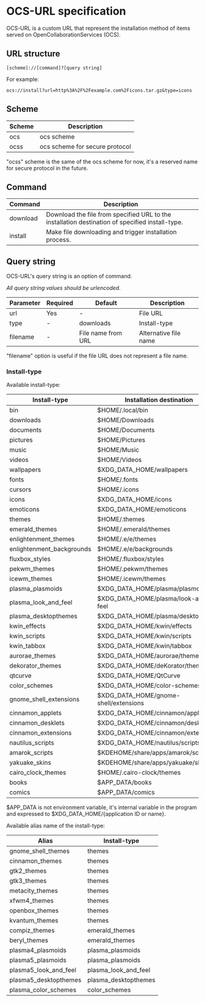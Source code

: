 # OCS-URL specification

OCS-URL is a custom URL that represent the installation method of items served on OpenCollaborationServices (OCS).


## URL structure

    [scheme]://[command]?[query string]

For example:

    ocs://install?url=http%3A%2F%2Fexample.com%2Ficons.tar.gz&type=icons


## Scheme

Scheme | Description
-------|------------
ocs | ocs scheme
ocss | ocs scheme for secure protocol

"ocss" scheme is the same of the ocs scheme for now,
it's a reserved name for secure protocol in the future.


## Command

Command | Description
--------|------------
download | Download the file from specified URL to the installation destination of specified install-type.
install | Make file downloading and trigger installation process.


## Query string

OCS-URL's query string is an option of command.

*All query string values should be urlencoded.*

Parameter | Required | Default | Description
----------|----------|---------|------------
url | Yes | - | File URL
type | - | downloads | Install-type
filename | - | File name from URL | Alternative file name

"filename" option is useful if the file URL does not represent a file name.

### Install-type

Available install-type:

Install-type | Installation destination
-------------|------------------
bin | $HOME/.local/bin
downloads | $HOME/Downloads
documents | $HOME/Documents
pictures | $HOME/Pictures
music | $HOME/Music
videos | $HOME/Videos
wallpapers | $XDG_DATA_HOME/wallpapers
fonts | $HOME/.fonts
cursors | $HOME/.icons
icons | $XDG_DATA_HOME/icons
emoticons | $XDG_DATA_HOME/emoticons
themes | $HOME/.themes
emerald_themes | $HOME/.emerald/themes
enlightenment_themes | $HOME/.e/e/themes
enlightenment_backgrounds | $HOME/.e/e/backgrounds
fluxbox_styles | $HOME/.fluxbox/styles
pekwm_themes | $HOME/.pekwm/themes
icewm_themes | $HOME/.icewm/themes
plasma_plasmoids | $XDG_DATA_HOME/plasma/plasmoids
plasma_look_and_feel | $XDG_DATA_HOME/plasma/look-and-feel
plasma_desktopthemes | $XDG_DATA_HOME/plasma/desktoptheme
kwin_effects | $XDG_DATA_HOME/kwin/effects
kwin_scripts | $XDG_DATA_HOME/kwin/scripts
kwin_tabbox | $XDG_DATA_HOME/kwin/tabbox
aurorae_themes | $XDG_DATA_HOME/aurorae/themes
dekorator_themes | $XDG_DATA_HOME/deKorator/themes
qtcurve | $XDG_DATA_HOME/QtCurve
color_schemes | $XDG_DATA_HOME/color-schemes
gnome_shell_extensions | $XDG_DATA_HOME/gnome-shell/extensions
cinnamon_applets | $XDG_DATA_HOME/cinnamon/applets
cinnamon_desklets | $XDG_DATA_HOME/cinnamon/desklets
cinnamon_extensions | $XDG_DATA_HOME/cinnamon/extensions
nautilus_scripts | $XDG_DATA_HOME/nautilus/scripts
amarok_scripts | $KDEHOME/share/apps/amarok/scripts
yakuake_skins | $KDEHOME/share/apps/yakuake/skins
cairo_clock_themes | $HOME/.cairo-clock/themes
books | $APP_DATA/books
comics | $APP_DATA/comics

$APP_DATA is not environment variable, it's internal variable in the program and expressed to $XDG_DATA_HOME/{application ID or name}.

Available alias name of the install-type:

Alias | Install-type
------|-------------
gnome_shell_themes | themes
cinnamon_themes | themes
gtk2_themes | themes
gtk3_themes | themes
metacity_themes | themes
xfwm4_themes | themes
openbox_themes | themes
kvantum_themes | themes
compiz_themes | emerald_themes
beryl_themes | emerald_themes
plasma4_plasmoids | plasma_plasmoids
plasma5_plasmoids | plasma_plasmoids
plasma5_look_and_feel | plasma_look_and_feel
plasma5_desktopthemes | plasma_desktopthemes
plasma_color_schemes | color_schemes
